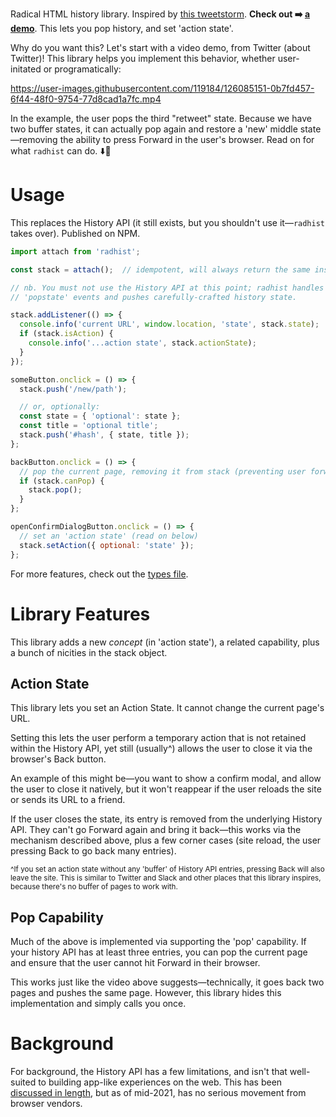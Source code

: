 
Radical HTML history library.
Inspired by [this tweetstorm](https://twitter.com/samthor/status/1412331912048254979).
**Check out ➡️ [a demo](https://samthor.github.io/radhist/demo/)**.
This lets you pop history, and set 'action state'.

Why do you want this?
Let's start with a video demo, from Twitter (about Twitter)!
This library helps you implement this behavior, whether user-initated or programatically:

https://user-images.githubusercontent.com/119184/126085151-0b7fd457-6f44-48f0-9754-77d8cad1a7fc.mp4

In the example, the user pops the third "retweet" state.
Because we have two buffer states, it can actually pop again and restore a 'new' middle state&mdash;removing the ability to press Forward in the user's browser.
Read on for what `radhist` can do. ⬇️📖

# Usage

This replaces the History API (it still exists, but you shouldn't use it&mdash;`radhist` takes over).
Published on NPM.

```js
import attach from 'radhist';

const stack = attach();  // idempotent, will always return the same instance

// nb. You must not use the History API at this point; radhist handles all
// 'popstate' events and pushes carefully-crafted history state.

stack.addListener(() => {
  console.info('current URL', window.location, 'state', stack.state);
  if (stack.isAction) {
    console.info('...action state', stack.actionState);
  }
});

someButton.onclick = () => {
  stack.push('/new/path');

  // or, optionally:
  const state = { 'optional': state };
  const title = 'optional title';
  stack.push('#hash', { state, title });
};

backButton.onclick = () => {
  // pop the current page, removing it from stack (preventing user forward)
  if (stack.canPop) {
    stack.pop();
  }
};

openConfirmDialogButton.onclick = () => {
  // set an 'action state' (read on below)
  stack.setAction({ optional: 'state' });
};
```

For more features, check out the [types file](https://github.com/samthor/radhist/blob/main/types.d.ts).

# Library Features

This library adds a new _concept_ (in 'action state'), a related capability, plus a bunch of nicities in the stack object.

## Action State

This library lets you set an Action State.
It cannot change the current page's URL.

Setting this lets the user perform a temporary action that is not retained within the History API, yet still (usually^) allows the user to close it via the browser's Back button.

An example of this might be&mdash;you want to show a confirm modal, and allow the user to close it natively, but it won't reappear if the user reloads the site or sends its URL to a friend.

If the user closes the state, its entry is removed from the underlying History API.
They can't go Forward again and bring it back&mdash;this works via the mechanism described above, plus a few corner cases (site reload, the user pressing Back to go back many entries).

<small>^If you set an action state without any 'buffer' of History API entries, pressing Back will also leave the site.
This is similar to Twitter and Slack and other places that this library inspires, because there's no buffer of pages to work with.</small>

## Pop Capability

Much of the above is implemented via supporting the 'pop' capability.
If your history API has at least three entries, you can pop the current page and ensure that the user cannot hit Forward in their browser.

This works just like the video above suggests&mdash;technically, it goes back two pages and pushes the same page.
However, this library hides this implementation and simply calls you once.

# Background

For background, the History API has a few limitations, and isn't that well-suited to building app-like experiences on the web.
This has been [discussed in length](https://github.com/WICG/app-history), but as of mid-2021, has no serious movement from browser vendors.
